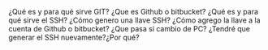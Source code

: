 ¿Qué es y para qué sirve GIT?
¿Que es Github o bitbucket?
¿Qué es y para qué sirve el SSH?
¿Cómo genero una llave SSH?
¿Cómo agrego la llave a la cuenta de Github o bitbucket?
¿Que pasa si cambio de PC? ¿Tendré que generar el SSH nuevamente?¿Por qué?